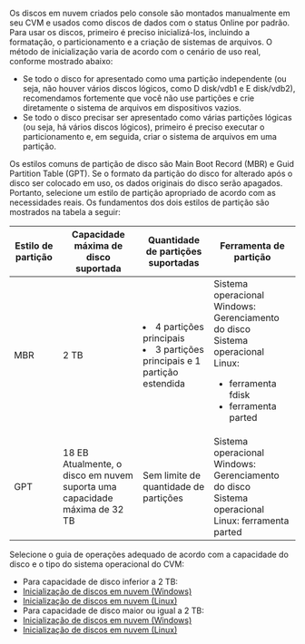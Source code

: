 Os discos em nuvem criados pelo console são montados manualmente em seu CVM e usados como discos de dados com o status Online por padrão. Para usar os discos, primeiro é preciso inicializá-los, incluindo a formatação, o particionamento e a criação de sistemas de arquivos. O método de inicialização varia de acordo com o cenário de uso real, conforme mostrado abaixo:
- Se todo o disco for apresentado como uma partição independente (ou seja, não houver vários discos lógicos, como D disk/vdb1 e E disk/vdb2), recomendamos fortemente que você não use partições e crie diretamente o sistema de arquivos em dispositivos vazios.
- Se todo o disco precisar ser apresentado como várias partições lógicas (ou seja, há vários discos lógicos), primeiro é preciso executar o particionamento e, em seguida, criar o sistema de arquivos em uma partição. 

Os estilos comuns de partição de disco são Main Boot Record (MBR) e Guid Partition Table (GPT). Se o formato da partição do disco for alterado após o disco ser colocado em uso, os dados originais do disco serão apagados. Portanto, selecione um estilo de partição apropriado de acordo com as necessidades reais.
Os fundamentos dos dois estilos de partição são mostrados na tabela a seguir:

| Estilo de partição | Capacidade máxima de disco suportada | Quantidade de partições suportadas | Ferramenta de partição |
|---------|---------|---------|---------|
|MBR | 2 TB |<li>4 partições principais</li><li>3 partições principais e 1 partição estendida</li>|Sistema operacional Windows: Gerenciamento do disco</br>Sistema operacional Linux:<ul><li>ferramenta fdisk</li><li>ferramenta parted</li></ul> |
|GPT | 18 EB</br>Atualmente, o disco em nuvem suporta uma capacidade máxima de 32 TB | Sem limite de quantidade de partições | Sistema operacional Windows: Gerenciamento do disco</br>Sistema operacional Linux: ferramenta parted|

Selecione o guia de operações adequado de acordo com a capacidade do disco e o tipo do sistema operacional do CVM:
- Para capacidade de disco inferior a 2 TB:
 - [Inicialização de discos em nuvem (Windows)](https://intl.cloud.tencent.com/document/product/362/31597#Steps)
 - [Inicialização de discos em nuvem (Linux)](https://intl.cloud.tencent.com/document/product/362/31597#Steps)
- Para capacidade de disco maior ou igual a 2 TB:
 - [Inicialização de discos em nuvem (Windows)](https://intl.cloud.tencent.com/document/product/362/31598#Steps)
 - [Inicialização de discos em nuvem (Linux)](https://intl.cloud.tencent.com/document/product/362/31598#Steps)









